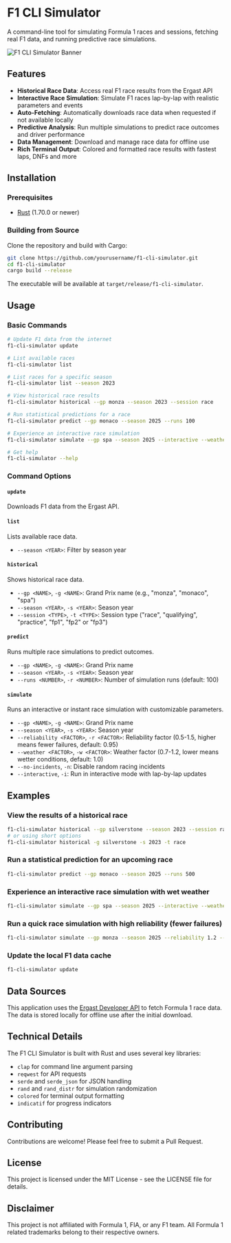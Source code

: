 # F1 CLI Simulator

A command-line tool for simulating Formula 1 races and sessions, fetching real F1 data, and running predictive race simulations.

![F1 CLI Simulator Banner](https://placehold.co/800x200/0078D7/FFFFFF?text=F1+CLI+Simulator)

## Features

- **Historical Race Data**: Access real F1 race results from the Ergast API
- **Interactive Race Simulation**: Simulate F1 races lap-by-lap with realistic parameters and events
- **Auto-Fetching**: Automatically downloads race data when requested if not available locally
- **Predictive Analysis**: Run multiple simulations to predict race outcomes and driver performance
- **Data Management**: Download and manage race data for offline use
- **Rich Terminal Output**: Colored and formatted race results with fastest laps, DNFs and more

## Installation

### Prerequisites

- [Rust](https://www.rust-lang.org/tools/install) (1.70.0 or newer)

### Building from Source

Clone the repository and build with Cargo:

```bash
git clone https://github.com/yourusername/f1-cli-simulator.git
cd f1-cli-simulator
cargo build --release
```

The executable will be available at `target/release/f1-cli-simulator`.

## Usage

### Basic Commands

```bash
# Update F1 data from the internet
f1-cli-simulator update

# List available races
f1-cli-simulator list

# List races for a specific season
f1-cli-simulator list --season 2023

# View historical race results
f1-cli-simulator historical --gp monza --season 2023 --session race

# Run statistical predictions for a race
f1-cli-simulator predict --gp monaco --season 2025 --runs 100

# Experience an interactive race simulation
f1-cli-simulator simulate --gp spa --season 2025 --interactive --weather 0.8

# Get help
f1-cli-simulator --help
```

### Command Options

#### `update`
Downloads F1 data from the Ergast API.

#### `list`
Lists available race data.
- `--season <YEAR>`: Filter by season year

#### `historical`
Shows historical race data.
- `--gp <NAME>`, `-g <NAME>`: Grand Prix name (e.g., "monza", "monaco", "spa")
- `--season <YEAR>`, `-s <YEAR>`: Season year
- `--session <TYPE>`, `-t <TYPE>`: Session type ("race", "qualifying", "practice", "fp1", "fp2" or "fp3")

#### `predict`
Runs multiple race simulations to predict outcomes.
- `--gp <NAME>`, `-g <NAME>`: Grand Prix name
- `--season <YEAR>`, `-s <YEAR>`: Season year
- `--runs <NUMBER>`, `-r <NUMBER>`: Number of simulation runs (default: 100)

#### `simulate`
Runs an interactive or instant race simulation with customizable parameters.
- `--gp <NAME>`, `-g <NAME>`: Grand Prix name
- `--season <YEAR>`, `-s <YEAR>`: Season year
- `--reliability <FACTOR>`, `-r <FACTOR>`: Reliability factor (0.5-1.5, higher means fewer failures, default: 0.95)
- `--weather <FACTOR>`, `-w <FACTOR>`: Weather factor (0.7-1.2, lower means wetter conditions, default: 1.0)
- `--no-incidents`, `-n`: Disable random racing incidents
- `--interactive`, `-i`: Run in interactive mode with lap-by-lap updates

## Examples

### View the results of a historical race

```bash
f1-cli-simulator historical --gp silverstone --season 2023 --session race
# or using short options
f1-cli-simulator historical -g silverstone -s 2023 -t race
```

### Run a statistical prediction for an upcoming race

```bash
f1-cli-simulator predict --gp monaco --season 2025 --runs 500
```

### Experience an interactive race simulation with wet weather

```bash
f1-cli-simulator simulate --gp spa --season 2025 --interactive --weather 0.8
```

### Run a quick race simulation with high reliability (fewer failures)

```bash
f1-cli-simulator simulate --gp monza --season 2025 --reliability 1.2 --no-incidents
```

### Update the local F1 data cache

```bash
f1-cli-simulator update
```

## Data Sources

This application uses the [Ergast Developer API](http://ergast.com/mrd/) to fetch Formula 1 race data. The data is stored locally for offline use after the initial download.

## Technical Details

The F1 CLI Simulator is built with Rust and uses several key libraries:
- `clap` for command line argument parsing
- `reqwest` for API requests
- `serde` and `serde_json` for JSON handling
- `rand` and `rand_distr` for simulation randomization
- `colored` for terminal output formatting
- `indicatif` for progress indicators

## Contributing

Contributions are welcome! Please feel free to submit a Pull Request.

## License

This project is licensed under the MIT License - see the LICENSE file for details.

## Disclaimer

This project is not affiliated with Formula 1, FIA, or any F1 team. All Formula 1 related trademarks belong to their respective owners.